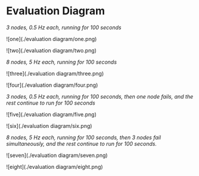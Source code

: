# Evaluation Diagram

*3 nodes, 0.5 Hz each, running for 100 seconds*

![one](./evaluation diagram/one.png)

![two](./evaluation diagram/two.png)

*8 nodes, 5 Hz each, running for 100 seconds*

![three](./evaluation diagram/three.png)

![four](./evaluation diagram/four.png)

*3 nodes, 0.5 Hz each, running for 100 seconds, then one node fails, and the rest continue to run for 100 seconds*

![five](./evaluation diagram/five.png)

![six](./evaluation diagram/six.png)

*8 nodes, 5 Hz each, running for 100 seconds, then 3 nodes fail simultaneously, and the rest continue to run for 100 seconds.*

![seven](./evaluation diagram/seven.png)

![eight](./evaluation diagram/eight.png)